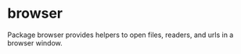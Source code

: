 browser
=======

Package browser provides helpers to open files, readers, and urls in a browser window.

